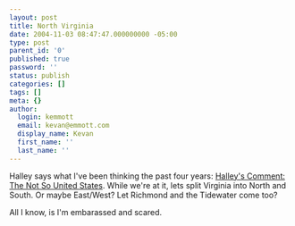 ```yaml
---
layout: post
title: North Virginia
date: 2004-11-03 08:47:47.000000000 -05:00
type: post
parent_id: '0'
published: true
password: ''
status: publish
categories: []
tags: []
meta: {}
author:
  login: kemmott
  email: kevan@emmott.com
  display_name: Kevan
  first_name: ''
  last_name: ''
---
```

<p>Halley says what I've been thinking the past four years: <a href="http://halleyscomment.blogspot.com/2004/11/not-so-united-states.html">Halley's Comment: The Not So United States</a>. While we're at it, lets split Virginia into North and South. Or maybe East/West? Let Richmond and the Tidewater come too?</p>
<p>All I know, is I'm embarassed and scared.</p>
